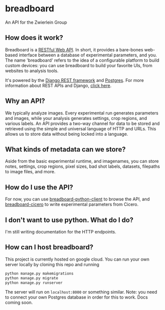 # breadboard
An API for the Zwierlein Group

How does it work?
---

Breadboard is a [RESTful Web API](https://en.wikipedia.org/wiki/Representational_state_transfer). In short, it provides a bare-bones web-based interface between a database of experimental parameters, and you. The name 'breadboard' refers to the idea of a configurable platform to build custom devices: you can use breadboard to build your favorite UIs, from websites to analysis tools.

It's powered by the [Django REST framework](https://www.django-rest-framework.org/) and [Postgres](https://www.postgresql.org/). For more information about REST APIs and Django, [click here](https://medium.com/@djstein/modern-django-part-2-rest-apis-apps-and-django-rest-framework-ea0cac5ab104).


Why an API?
---

We typically analyze images. Every experimental run generates parameters and images, while your analysis generates settings, crop regions, and various labels. An API provides a two-way channel for data to be stored and retrieved using the simple and universal language of HTTP and URLs. This allows us to store data without being locked into a language.


What kinds of metadata can we store?
---

Aside from the basic experimental runtime, and imagenames, you can store notes, settings, crop regions, pixel sizes, bad shot labels, datasets, filepaths to image files, and more.


How do I use the API?
---
For now, you can use [breadboard-python-client](https://github.com/biswaroopmukherjee/breadboard-python-client) to browse the API, and [breadboard-cicero](https://github.com/biswaroopmukherjee/breadboard-cicero) to write experimental parameters from Cicero.


I don't want to use python. What do I do?
---
I'm still writing documentation for the HTTP endpoints.


How can I host breadboard?
---

This project is currently hosted on google cloud. You can run your own server locally by cloning this repo and running 

```sh
python manage.py makemigrations
python manage.py migrate
python manage.py runserver
```

The server will run on `localhost:8000` or something similar. Note: you need to connect your own Postgres database in order for this to work. Docs coming soon.
